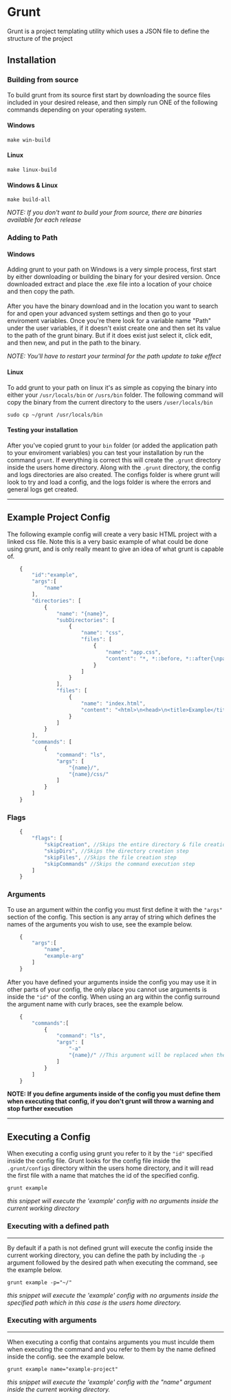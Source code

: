 # Grunt

Grunt is a project templating utility which uses a JSON file to define the structure of the project

## Installation

### Building from source
To build grunt from its source first start by downloading the source files included in your desired release, and then simply run ONE of the following commands depending on your operating system.

#### Windows
```console
make win-build
```
#### Linux
```console
make linux-build
```

#### Windows & Linux
```console
make build-all
```
*NOTE: If you don't want to build your  from source, there are binaries available for each release*

### Adding to Path

#### Windows
Adding grunt to your path on Windows is a very simple process, first start by either downloading or building the binary for your desired version. Once downloaded extract and place the .exe file into a location of your choice and then copy the path. 
<br/>
<br/>
After you have the binary download and in the location you want to search for and open your advanced system settings and then go to your enviroment variables. Once you're there look for a variable name "Path" under the user variables, if it doesn't exist create one and then set its value to the path of the grunt binary. But if it does exist just select it, click edit, and then new, and put in the path to the binary.

*NOTE: You'll have to restart your terminal for the path update to take effect*

#### Linux
To add grunt to your path on linux it's as simple as copying the binary into either your `/usr/locals/bin` or `/usrs/bin` folder. The following command will copy the binary from the current directory to the users `/user/locals/bin`

```console
sudo cp ~/grunt /usr/locals/bin
```
#### Testing your installation 
After you've copied grunt to your `bin` folder (or added the application path to your enviroment variables) you can test your installation by run the command `grunt`. If everything is correct this will create the `.grunt` directory inside the users home directory. Along with the `.grunt` directory, the config and logs directories are also created. The configs folder is where grunt will look to try and load a config, and the logs folder is where the errors and general logs get created.

---

## Example Project Config

The following example config will create a very basic HTML project with a linked css file. Note this is a very basic example of what could be done using grunt, and is only really meant to give an idea of what grunt is capable of.
```javascript
    {
        "id":"example",
        "args":[
            "name"
        ],
        "directories": [
            {
                "name": "{name}",
                "subDirectories": [
                    {
                        "name": "css",
                        "files": [
                            {
                                "name": "app.css",
                                "content": "*, *::before, *::after{\npadding: 0;\n margin: 0;\n box-sizing:border-box;\n}\nbody{\nbackground-color: green;\n}\n"
                            }
                        ]
                    }
                ],
                "files": [
                    {
                        "name": "index.html",
                        "content": "<html>\n<head>\n<title>Example</title>\n<link rel=\"stylesheet\" href=\"css/app.css\"/></head>\n<body>\n<h1>Example Project</h1>\n</body>\n</html>"
                    }
                ]
            }
        ],
        "commands": [
            {
                "command": "ls",
                "args": [
                    "{name}/",
                    "{name}/css/"
                ]
            }
        ]
    }
```

### Flags
```javascript
    {
        "flags": [
            "skipCreation", //Skips the entire directory & file creation step
            "skipDirs", //Skips the directory creation step
            "skipFiles", //Skips the file creation step
            "skipCommands" //Skips the command execution step
        ]
    }
```

### Arguments
To use an argument within the config you must first define it with the `"args"` section of the config. This section is any array of string which defines the names of the arguments you wish to use, see the example below.
```javascript
    {
        "args":[
            "name",
            "example-arg"
        ]
    }
```
After you have defined your arguments inside the config you may use it in other parts of your config, the only place you cannot use arguments is inside the `"id"` of the config. When using an arg within the config surround the argument name with curly braces, see the example below.
```javascript
    {
        "commands":[
            {
                "command": "ls",
                "args": [
                    "-a"
                    "{name}/" //This argument will be replaced when the config is executed
                ]
            }
        ]
    }
```

**NOTE: If you define arguments inside of the config you must define them when executing that config, if you don't grunt will throw a warning and stop further execution**

---

## Executing a Config
When executing a config using grunt you refer to it by the `"id"` specified inside the config file. Grunt looks for the config file inside the `.grunt/configs` directory within the users home directory, and it will read the first file with a name that matches the id of the specified config.
```console 
grunt example    
```
*this snippet will execute the 'example' config with no arguments inside the current working directory*

### Executing with a defined path
---

By default if a path is not defined grunt will execute the config inside the current working directory, you can define the path by including the `-p` argument followed by the desired path when executing the command, see the example below.
```console
grunt example -p="~/"
```
*this snippet will execute the 'example' config with no arguments inside the specified path which in this case is the users home directory.*

### Executing with arguments
---

When executing a config that contains arguments you must inculde them when executing the command and you refer to them by the name defined inside the config. see the example below.
```console
grunt example name="example-project"
```
*this snippet will execute the 'example' config with the "name" argument inside the current working directory.*